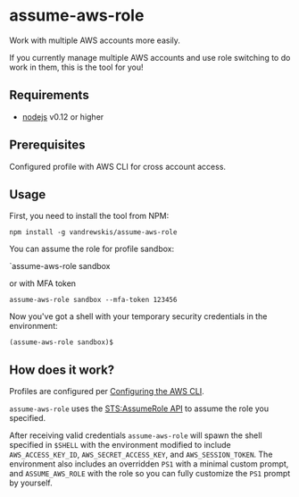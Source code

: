 # assume-aws-role

Work with multiple AWS accounts more easily.

If you currently manage multiple AWS accounts and use role switching to do work in them, this is the tool for you!

## Requirements

* [nodejs](https://nodejs.org/download/) v0.12 or higher

## Prerequisites

Configured profile with AWS CLI for cross account access.

## Usage

First, you need to install the tool from NPM:

`npm install -g vandrewskis/assume-aws-role`

You can assume the role for profile sandbox:

`assume-aws-role sandbox

or with MFA token

`assume-aws-role sandbox --mfa-token 123456`

Now you've got a shell with your temporary security credentials in the environment:

`(assume-aws-role sandbox)$ `

## How does it work?

Profiles are configured per [Configuring the AWS CLI](http://docs.aws.amazon.com/cli/latest/userguide/cli-chap-getting-started.html).

`assume-aws-role` uses the [STS:AssumeRole API](http://docs.aws.amazon.com/STS/latest/APIReference/API_AssumeRole.html) to assume the role you specified.

After receiving valid credentials `assume-aws-role` will spawn the shell specified in `$SHELL` with the environment modified to include `AWS_ACCESS_KEY_ID`, `AWS_SECRET_ACCESS_KEY`, and `AWS_SESSION_TOKEN`. The environment also includes an overridden `PS1` with a minimal custom prompt, and `ASSUME_AWS_ROLE` with the role so you can fully customize the `PS1` prompt by yourself.

